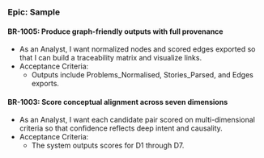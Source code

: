 ### Epic: Sample

#### BR-1005: Produce graph-friendly outputs with full provenance
- As an Analyst, I want normalized nodes and scored edges exported so that I can build a traceability matrix and visualize links.
- Acceptance Criteria:
  - Outputs include Problems_Normalised, Stories_Parsed, and Edges exports.

#### BR-1003: Score conceptual alignment across seven dimensions
- As an Analyst, I want each candidate pair scored on multi-dimensional criteria so that confidence reflects deep intent and causality.
- Acceptance Criteria:
  - The system outputs scores for D1 through D7.
